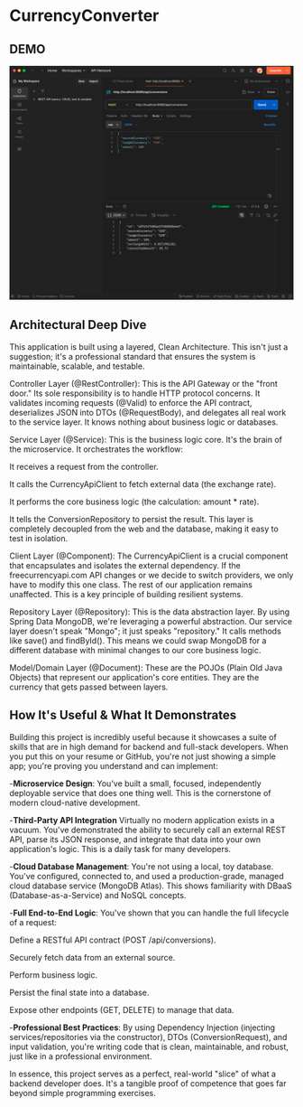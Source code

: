 # CurrencyConverter

## DEMO
<img src="assets/demo.png" alt="Demo animation" width="600"/>


## Architectural Deep Dive
This application is built using a layered, Clean Architecture. This isn't just a suggestion; it's a professional standard that ensures the system is maintainable, scalable, and testable.

Controller Layer (@RestController): This is the API Gateway or the "front door." Its sole responsibility is to handle HTTP protocol concerns. It validates incoming requests (@Valid) to enforce the API contract, deserializes JSON into DTOs (@RequestBody), and delegates all real work to the service layer. It knows nothing about business logic or databases.

Service Layer (@Service): This is the business logic core. It's the brain of the microservice. It orchestrates the workflow:

It receives a request from the controller.

It calls the CurrencyApiClient to fetch external data (the exchange rate).

It performs the core business logic (the calculation: amount * rate).

It tells the ConversionRepository to persist the result.
This layer is completely decoupled from the web and the database, making it easy to test in isolation.

Client Layer (@Component): The CurrencyApiClient is a crucial component that encapsulates and isolates the external dependency. If the freecurrencyapi.com API changes or we decide to switch providers, we only have to modify this one class. The rest of our application remains unaffected. This is a key principle of building resilient systems.

Repository Layer (@Repository): This is the data abstraction layer. By using Spring Data MongoDB, we're leveraging a powerful abstraction. Our service layer doesn't speak "Mongo"; it just speaks "repository." It calls methods like save() and findById(). This means we could swap MongoDB for a different database with minimal changes to our core business logic.

Model/Domain Layer (@Document): These are the POJOs (Plain Old Java Objects) that represent our application's core entities. They are the currency that gets passed between layers.

## How It's Useful & What It Demonstrates
Building this project is incredibly useful because it showcases a suite of skills that are in high demand for backend and full-stack developers. When you put this on your resume or GitHub, you're not just showing a simple app; you're proving you understand and can implement:

-**Microservice Design**: You've built a small, focused, independently deployable service that does one thing well. This is the cornerstone of modern cloud-native development.

-**Third-Party API Integration** Virtually no modern application exists in a vacuum. You've demonstrated the ability to securely call an external REST API, parse its JSON response, and integrate that data into your own application's logic. This is a daily task for many developers.

-**Cloud Database Management**: You're not using a local, toy database. You've configured, connected to, and used a production-grade, managed cloud database service (MongoDB Atlas). This shows familiarity with DBaaS (Database-as-a-Service) and NoSQL concepts.

-**Full End-to-End Logic**: You've shown that you can handle the full lifecycle of a request:

Define a RESTful API contract (POST /api/conversions).

Securely fetch data from an external source.

Perform business logic.

Persist the final state into a database.

Expose other endpoints (GET, DELETE) to manage that data.

-**Professional Best Practices**: By using Dependency Injection (injecting services/repositories via the constructor), DTOs (ConversionRequest), and input validation, you're writing code that is clean, maintainable, and robust, just like in a professional environment.

In essence, this project serves as a perfect, real-world "slice" of what a backend developer does. It's a tangible proof of competence that goes far beyond simple programming exercises.